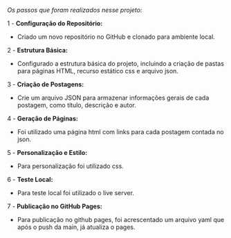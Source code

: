 *Os passos que foram realizados nesse projeto:*

1 -  **Configuração do Repositório:**
   - Criado um novo repositório no GitHub e clonado para ambiente local.

2 -  **Estrutura Básica:**
   - Configurado a estrutura básica do projeto, incluindo a criação de pastas para páginas HTML, recurso estático css e arquivo json.

3 -  **Criação de Postagens:**
   - Crie um arquivo JSON para armazenar informações gerais de cada postagem, como título, descrição e autor.

4 -  **Geração de Páginas:**
   - Foi utilizado uma página html com links para cada postagem contada no json.

5 -  **Personalização e Estilo:**
   - Para personalização foi utilizado css.

6 -  **Teste Local:**
   - Para teste local foi utilizado o live server.

7 -  **Publicação no GitHub Pages:**
   - Para publicação no github pages, foi acrescentado um arquivo yaml que após o push da main, já atualiza o pages.
